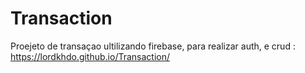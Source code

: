# Transaction

Proejeto de transaçao ultilizando firebase, para realizar auth, e crud : https://lordkhdo.github.io/Transaction/

